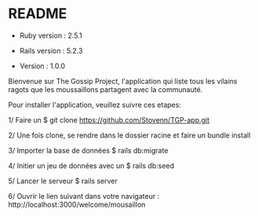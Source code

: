 # README
* Ruby version : 2.5.1

* Rails version : 5.2.3

* Version : 1.0.0


Bienvenue sur The Gossip Project, l'application  qui liste tous les vilains ragots que les moussaillons partagent avec la communauté.


Pour installer l'application, veuillez suivre ces etapes:

1/ Faire un $ git clone https://github.com/Stovenn/TGP-app.git

2/ Une fois clone, se rendre dans le dossier racine et faire un bundle install

3/ Importer la base de données $ rails db:migrate

4/ Initier un jeu de données avec un $ rails db:seed

5/ Lancer le serveur $ rails server

6/ Ouvrir le lien suivant dans votre navigateur : http://localhost:3000/welcome/mousaillon


